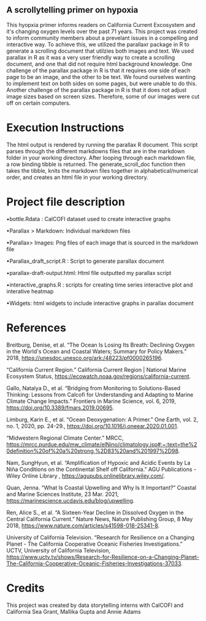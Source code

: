 ##  A scrollytelling primer on hypoxia

This hyopxia primer informs readers on California Current Excosystem and it's changing oxygen levels over the past 71 years. This project was created to inform community members about a prevelant issues in a compelling and interactive way. To achieve this, we utilized the parallaxr package in R to generate a scrolling document that utilzies both images and text. We used parallax in R as it was a very user friendly way to create a scrolling document, and one that did not require html background knowledge. One challenge of the parallax package in R is that it requires one side of each page to be an image, and the other to be text. We found ourselves wanting to implement text on both sides on some pages, but were unable to do this. Another challenge of the parallax package in R is that it does not adjust image sizes based on screen sizes. Therefore, some of our images were cut off on certain computers. 

# Execution Instructions
The html output is rendered by running the parallax R document. This script parses through the different markdowns files that are in the markdown folder in your working directory. After looping through each markdown file, a row binding tibble is returned. The generate_scroll_doc function then takes the tibble, knits the markdown files together in alphabetical/numerical order, and creates an html file in your working directory. 

# Project file description

•bottle.Rdata : CalCOFI dataset used to create interactive graphs

•Parallax > Markdown: Individual markdown files 

•Parallax> Images: Png files of each image that is sourced in the markdown file

•Parallax_draft_script.R : Script to generate parallax document

•parallax-draft-output.html: Html file outputted my parallax script

•interactive_graphs.R : scripts for creating time series interactive plot and interative heatmap

•Widgets: html widgets to include interactive graphs in parallax document 

# References 
Breitburg, Denise, et al. “The Ocean Is Losing Its Breath: Declining Oxygen in the World's Ocean and Coastal Waters; Summary for Policy Makers.” 2018, https://unesdoc.unesco.org/ark:/48223/pf0000265196.

“California Current Region.” California Current Region | National Marine Ecosystem Status, https://ecowatch.noaa.gov/regions/california-current.

Gallo, Natalya D., et al. “Bridging from Monitoring to Solutions-Based Thinking: Lessons from Calcofi for Understanding and Adapting to Marine Climate Change Impacts.” Frontiers in Marine Science, vol. 6, 2019, https://doi.org/10.3389/fmars.2019.00695.

Limburg, Karin E., et al. “Ocean Deoxygenation: A Primer.” One Earth, vol. 2, no. 1, 2020, pp. 24-29., https://doi.org/10.1016/j.oneear.2020.01.001.

“Midwestern Regional Climate Center.” MRCC, https://mrcc.purdue.edu/mw_climate/elNino/climatology.jsp#:~:text=the%20definition%20of%20a%20strong,%2D83%20and%201997%2D98.

Nam, SungHyun, et al. “Amplification of Hypoxic and Acidic Events by La Niña Conditions on the Continental Shelf off California.” AGU Publications - Wiley Online Library , https://agupubs.onlinelibrary.wiley.com/.

Quan, Jenna. “What Is Coastal Upwelling and Why Is It Important?” Coastal and Marine Sciences Institute, 23 Mar. 2021, https://marinescience.ucdavis.edu/blog/upwelling.

Ren, Alice S., et al. “A Sixteen-Year Decline in Dissolved Oxygen in the Central California Current.” Nature News, Nature Publishing Group, 8 May 2018, https://www.nature.com/articles/s41598-018-25341-8.

University of California Television. “Research for Resilience on a Changing Planet - The California Cooperative Oceanic Fisheries Investigations.” UCTV, University of California Television, https://www.uctv.tv/shows/Research-for-Resilience-on-a-Changing-Planet-The-California-Cooperative-Oceanic-Fisheries-Investigations-37033.


# Credits
This project was created by data storytelling interns with CalCOFI and California Sea Grant, Mallika Gupta and Annie Adams

